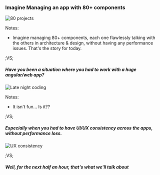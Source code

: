 ### Imagine Managing an app with 80+ components
![80 projects](assets/images/ng-perf/components.png) <!-- .element: style="height: 500px;" -->

Notes:

- Imagine managing 80+ components, each one flawlessly talking with the others in architecture & design, without having any performance issues. That's the story for today.

;VS;

##### Have you been a situation where you had to work with a huge angular/web app?

![Late night coding](assets/images/angular-schematics/late-night-coding.png) <!-- .element: style="height: 500px;" -->

Notes:
- It isn't fun... Is it??

;VS;

##### Especially when you had to have UI/UX consistency across the apps, without performance loss.

![UX consistency](assets/images/angular-schematics/consistent-ux.gif) <!-- .element: style="height: 500px;" -->

;VS;

##### Well, for the next half an hour, that's what we'll talk about